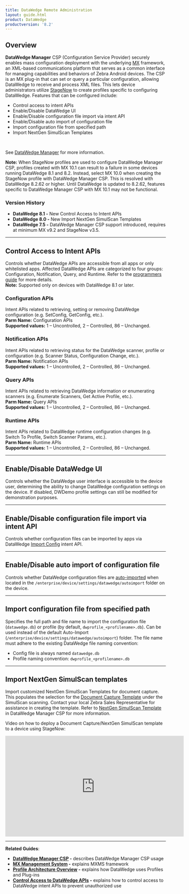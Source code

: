 ```yaml
---
title: DataWedge Remote Administration
layout: guide.html
product: DataWedge
productversion: '8.2'
---
```


## Overview
**DataWedge Manager** CSP (Configuration Service Provider) securely enables mass configuration deployment with the underlying [MX](/mx/overview) framework, an XML-based communications platform that serves as a common interface for managing capabilities and behaviors of Zebra Android devices. The CSP is an MX plug-in that can set or query a particular configuration, allowing DataWedge to receive and process XML files. This lets device administrators utilize [StageNow](/stagenow) to create profiles specific to configuring DataWedge. Features that can be configured include:
* Control access to intent APIs
* Enable/Disable DataWedge UI
* Enable/Disable configuration file import via intent API
* Enable/Disable auto import of configuration file
* Import configuration file from specified path
* Import NextGen SimulScan Templates
<br>

See [DataWedge Manager](/mx/datawedgemgr/) for more information.
<br>

**Note:** When StageNow profiles are used to configure DataWedge Manager CSP, profiles created with MX 10.1 can result to a failure in some devices running DataWedge 8.1 and 8.2. Instead, select MX 10.0 when creating the StageNow profile with DataWedge Manager CSP. This is resolved with DataWedge 8.2.62 or higher. Until DataWedge is updated to 8.2.62, features specific to DataWedge Manager CSP with MX 10.1 may not be functional.

### Version History

* **DataWedge 8.1 -** New Control Access to Intent APIs
* **DataWedge 8.0 -** New Import NextGen SimulScan Templates
* **DataWedge 7.5 -** DataWedge Manager CSP support introduced, requires at minimum MX v9.2 and StageNow v3.5.

-----

## Control Access to Intent APIs
Controls whether DataWedge APIs are accessible from all apps or only whitelisted apps. Affected DataWedge APIs are categorized to four groups: Configuration, Notification, Query, and Runtime. Refer to the [programmers guide](../programmers-guides/secure-intent-apis) for more details.<br>
**Note:** Supported only on devices with DataWedge 8.1 or later.<br>

### Configuration APIs
Intent APIs related to retrieving, setting or removing DataWedge configuration (e.g. SetConfig, GetConfig, etc.). <br>
**Parm Name:** Configuration APIs<br>
**Supported values:** 1 – Uncontrolled, 2 – Controlled, 86 – Unchanged.

### Notification APIs
Intent APIs related to retrieving status for the DataWedge scanner, profile or configuration (e.g. Scanner Status, Configuration Change, etc.).<br>
**Parm Name:** Notification APIs<br>
**Supported values:** 1 – Uncontrolled, 2 – Controlled, 86 – Unchanged.

### Query APIs
Intent APIs related to retrieving DataWedge information or enumerating scanners (e.g. Enumerate Scanners, Get Active Profile, etc.). <br>
**Parm Name:** Query APIs<br>
**Supported values:** 1 – Uncontrolled, 2 – Controlled, 86 – Unchanged.

### Runtime APIs
Intent APIs related to DataWedge runtime configuration changes (e.g. Switch To Profile, Switch Scanner Params, etc.). <br>
**Parm Name:** Runtime APIs<br>
**Supported values:** 1 – Uncontrolled, 2 – Controlled, 86 – Unchanged.

-----

## Enable/Disable DataWedge UI
Controls whether the DataWedge user interface is accessible to the device user, determining the ability to change DataWedge configuration settings on the device. If disabled, DWDemo profile settings can still be modified for demonstration purposes. 

-----

## Enable/Disable configuration file import via intent API
Controls whether configuration files can be imported by apps via DataWedge [Import Config](../api/importconfig) intent API. 

-----

## Enable/Disable auto import of configuration file
Controls whether DataWedge configuration files are [auto-imported](../settings#autoimport) when located in the `/enterprise/device/settings/datawedge/autoimport` folder on the device.

-----

## Import configuration file from specified path
Specifies the full path and file name to import the configuration file (`datawedge.db`) or profile (by default, `dwprofile_<profilename>.db`). Can be used instead of the default Auto-Import (`/enterprise/device/settings/datawedge/autoimport`) folder. The file name must adhere to the existing DataWedge file naming convention: 
* Config file is always named `datawedge.db`
* Profile naming convention: `dwprofile_<profilename>.db`<br>

-----

## Import NextGen SimulScan templates
Import customized NextGen SimulScan Templates for document capture. This populates the selection for the [Document Capture Template](../input/barcode/#documentcapturetemplate) under the SimulScan scanning. Contact your local Zebra Sales Representative for assistance in creating the template. Refer to [NextGen SimulScan Template](/mx/datawedgemgr/#simulscan-template-action) in DataWedge Manager CSP for more information.

Video on how to deploy a Document Capture/NextGen SimulScan template to a device using StageNow:
<iframe width="560" height="315" src="https://www.youtube.com/embed/MnsS16CnbCY" frameborder="0" allow="accelerometer; encrypted-media; gyroscope; picture-in-picture" allowfullscreen></iframe> 

<!-- <p>See <a href="../settings#massdeployment">Mass Deployment</a> for more information.</p>
-->

-----

**Related Guides**: 

* **[DataWedge Manager CSP](/mx/datawedgemgr) -** describes DataWedge Manager CSP usage
* **[MX Management System](/mx) -** explains MXMS framework
* **[Profile Architecture Overview](../overview) -** explains how DataWedge uses Profiles and Plug-ins
* **[Control Access to DataWedge APIs](../programmers-guides/secure-intent-apis) -** explains how to control access to DataWedge intent APIs to prevent unauthorized use


